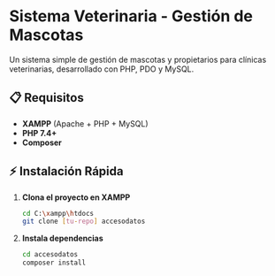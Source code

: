 # Sistema Veterinaria - Gestión de Mascotas

Un sistema simple de gestión de mascotas y propietarios para clínicas veterinarias, desarrollado con PHP, PDO y MySQL.

## 📋 Requisitos

- **XAMPP** (Apache + PHP + MySQL)
- **PHP 7.4+**
- **Composer**

## ⚡ Instalación Rápida

1. **Clona el proyecto en XAMPP**

   ```bash
   cd C:\xampp\htdocs
   git clone [tu-repo] accesodatos
   ```

2. **Instala dependencias**

   ```bash
   cd accesodatos
   composer install
   ```